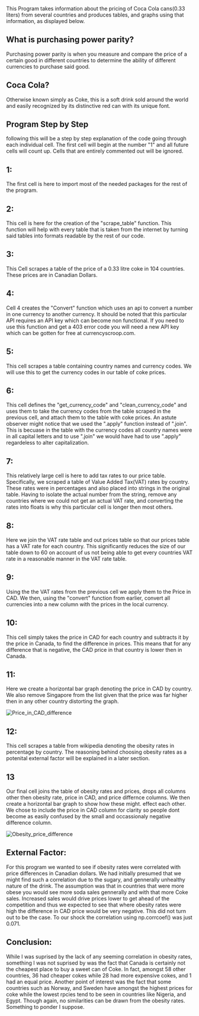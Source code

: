 This Program takes information about the pricing of Coca Cola cans(0.33 liters) from several countries and produces tables, and graphs using that information, as displayed below.

## What is purchasing power parity?
Purchasing power parity is when you measure and compare the price of a certain good in different countries to determine the ability of different currencies to purchase said good.

## Coca Cola?
Otherwise known simply as Coke, this is a soft drink sold around the world and easily recognized by its distinctive red can with its unique font.

## Program Step by Step
following this will be a step by step explanation of the code going through each individual cell. The first cell will begin at the number "1" and all future cells will count up. Cells that are entirely commented out will be ignored.

## 1:
The first cell is here to import most of the needed packages for the rest of the program.

## 2:
This cell is here for the creation of the "scrape_table" function. This function will help with every table that is taken from the internet by turning said tables into formats readable by the rest of our code.

## 3:
This Cell scrapes a table of the price of a 0.33 litre coke in 104 countries. These prices are in Canadian Dollars.

## 4:
Cell 4 creates the "Convert" function which uses an api to convert a number in one currency to another currency. It should be noted that this particular API requires an API key which can become non functional. If you need to use this function and get a 403 error code you will need a new API key which can be gotten for free at currencyscroop.com.

## 5:
This cell scrapes a table containing country names and currency codes. We will use this to get the currency codes in our table of coke prices.

## 6:
This cell defines the "get_currency_code" and "clean_currency_code" and uses them to take the currency codes from the table scraped in the previous cell, and attach them to the table with coke prices. An astute observer might notice that we used the ".apply" function instead of ".join". This is becuase in the table with the currency codes all country names were in all capital letters and to use ".join" we would have had to use ".apply" regardeless to alter capitalization. 

## 7:
This relatively large cell is here to add tax rates to our price table. Specifically, we scraped a table of Value Added Tax(VAT) rates by country. These rates were in percentages and also placed into strings in the original table. Having to isolate the actual number from the string, remove any countries where we could not get an actual VAT rate, and converting the rates into floats is why this particular cell is longer then most others.

## 8:
Here we join the VAT rate table and out prices table so that our prices table has a VAT rate for each country. This significantly reduces the size of our table down to 60 on account of us not being able to get every countries VAT rate in a reasonable manner in the VAT rate table.

## 9:
Using the the VAT rates from the previous cell we apply them to the Price in CAD. We then, using the "convert" function from earlier, convert all currencies into a new column with the prices in the local currency.

## 10:
This cell simply takes the price in CAD for each country and subtracts it by the price in Canada, to find the difference in prices. This means that for any difference that is negative, the CAD price in that country is lower then in Canada.

## 11:
Here we create a horizontal bar graph denoting the price in CAD by country. We also remove Singapore from the list given that the price was far higher then in any other country distorting the graph.

![Price_in_CAD_difference](difference_by_country_barh.png "Difference in CAD")

## 12:
This cell scrapes a table from wikipedia denoting the obesity rates in percentage by country. The reasoning behind choosing obesity rates as a potenital external factor will be explained in a later section.

## 13
Our final cell joins the table of obesity rates and prices, drops all columns other then obesity rate, price in CAD, and price differnce columns.
We then create a horizontal bar graph to show how these might. effect each other. We chose to include the price in CAD column for clarity so people dont become as easily confused by the small and occassionaly negative difference column.

![Obesity_price_difference](Obesity_price_difference_barh.png "Difference in CAD and Obesity Rates")

## External Factor:
For this program we wanted to see if obesity rates were correlated with price differences in Canadian dollars. We had initially presumed that we might find such a correlation due to the sugary, and gennerally unhealthy nature of the drink. The assumption was that in countries that were more obese you would see more soda sales gennerally and with that more Coke sales. Increased sales would drive prices lower to get ahead of the competition and thus we expected to see that where obesity rates were high the difference in CAD price would be very negative. This did not turn out to be the case. To our shock the correlation using np.corrcoef() was just 0.071. 

## Conclusion:
While I was suprised by the lack of any seeming correlation in obesity rates, something I was not suprised by was the fact that Canada is certainly not the cheapest place to buy a sweet can of Coke. In fact, amongst 58 other countries, 36 had cheaper cokes while 28 had more expensive cokes, and 1 had an equal price. Another point of interest was the fact that some countries such as Norway, and Sweden have amongst the highest prices for coke while the lowest rpcies tend to be seen in countries like Nigeria, and Egypt. Though again, no similarities can be drawn from the obesity rates. Something to ponder I suppose.
